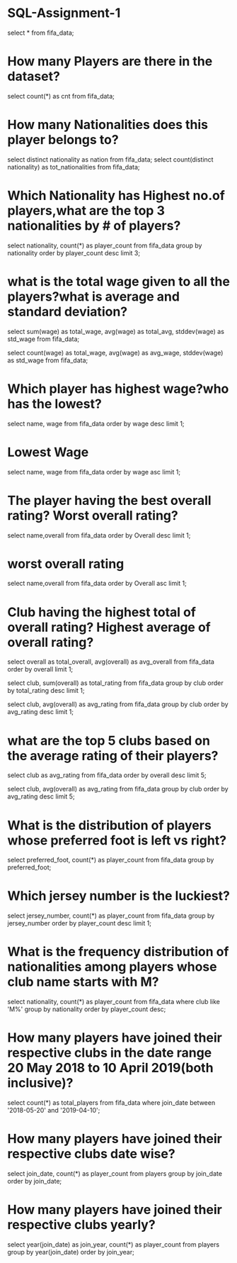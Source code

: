 # SQL-Assignment-1
select * from fifa_data;

# How many Players are there in the dataset?
select count(*) as cnt from fifa_data;

# How many Nationalities does this player belongs to?
select distinct nationality as nation from fifa_data;
select count(distinct nationality) as tot_nationalities from fifa_data;

# Which Nationality has Highest no.of players,what are the top 3 nationalities by # of players?
select nationality, count(*) as player_count
from fifa_data
group by nationality
order by player_count desc
limit 3;

# what is the total wage given to all the players?what is average and standard deviation?
select sum(wage) as total_wage,
avg(wage) as total_avg,
stddev(wage) as std_wage
from fifa_data;

select count(wage) as total_wage,
avg(wage) as avg_wage,
stddev(wage) as std_wage
from fifa_data;

# Which player has highest wage?who has the lowest?
select name, wage
from fifa_data
order by wage desc limit 1;

# Lowest Wage
select name, wage
from fifa_data
order by wage asc limit 1;


# The player having the best overall rating? Worst overall rating?
select name,overall 
from fifa_data
order by Overall desc limit 1;

# worst overall rating
select name,overall 
from fifa_data
order by Overall asc limit 1;


# Club having the highest total of overall rating? Highest average of overall rating?
select overall as total_overall,
avg(overall) as avg_overall
from fifa_data
order by overall limit 1;

select club, sum(overall) as total_rating
from fifa_data
group by club
order by total_rating desc limit 1;


select club, avg(overall) as avg_rating
from fifa_data
group by club
order by avg_rating desc limit 1;

# what are the top 5 clubs based on the average rating of their players? 
select club as avg_rating
from fifa_data 
order by overall desc limit 5;

select club, avg(overall) as avg_rating
from fifa_data
group by club
order by avg_rating desc limit 5;


# What is the distribution of players whose preferred foot is left vs right?
select preferred_foot, count(*) as player_count
from fifa_data
group by preferred_foot;


# Which jersey number is the luckiest?
select jersey_number, count(*) as player_count
from fifa_data
group by jersey_number
order by player_count desc
limit 1;

# What is the frequency distribution of nationalities among players whose club name starts with M?
select nationality, count(*) as player_count
from fifa_data
where club like 'M%'
group by nationality
order by player_count desc;

# How many players have joined their respective clubs in the date range 20 May 2018 to 10 April 2019(both inclusive)?
select count(*) as total_players
from fifa_data
where join_date between '2018-05-20' and '2019-04-10';

# How many players have joined their respective clubs date wise?
select join_date, count(*) as player_count
from players
group by join_date
order by join_date;

# How many players have joined their respective clubs yearly?
select year(join_date) as join_year, 
count(*) as player_count
from players
group by year(join_date)
order by join_year;


